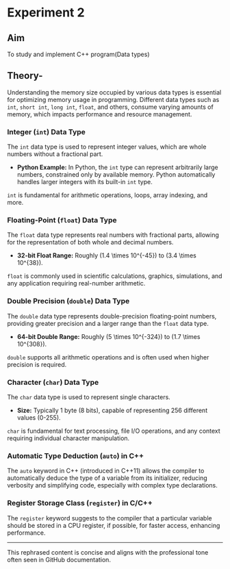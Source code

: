 # Experiment 2
## Aim
To study and implement C++ program(Data types)
## Theory-

Understanding the memory size occupied by various data types is essential for optimizing memory usage in programming. Different data types such as `int`, `short int`, `long int`, `float`, and others, consume varying amounts of memory, which impacts performance and resource management.

### Integer (`int`) Data Type

The `int` data type is used to represent integer values, which are whole numbers without a fractional part.

- **Python Example:** In Python, the `int` type can represent arbitrarily large numbers, constrained only by available memory. Python automatically handles larger integers with its built-in `int` type.

`int` is fundamental for arithmetic operations, loops, array indexing, and more.

### Floating-Point (`float`) Data Type

The `float` data type represents real numbers with fractional parts, allowing for the representation of both whole and decimal numbers.

- **32-bit Float Range:** Roughly \(1.4 \times 10^{-45}\) to \(3.4 \times 10^{38}\).

`float` is commonly used in scientific calculations, graphics, simulations, and any application requiring real-number arithmetic.

### Double Precision (`double`) Data Type

The `double` data type represents double-precision floating-point numbers, providing greater precision and a larger range than the `float` data type.

- **64-bit Double Range:** Roughly \(5 \times 10^{-324}\) to \(1.7 \times 10^{308}\).

`double` supports all arithmetic operations and is often used when higher precision is required.

### Character (`char`) Data Type

The `char` data type is used to represent single characters.

- **Size:** Typically 1 byte (8 bits), capable of representing 256 different values (0-255).

`char` is fundamental for text processing, file I/O operations, and any context requiring individual character manipulation.

### Automatic Type Deduction (`auto`) in C++

The `auto` keyword in C++ (introduced in C++11) allows the compiler to automatically deduce the type of a variable from its initializer, reducing verbosity and simplifying code, especially with complex type declarations.

### Register Storage Class (`register`) in C/C++

The `register` keyword suggests to the compiler that a particular variable should be stored in a CPU register, if possible, for faster access, enhancing performance.

---

This rephrased content is concise and aligns with the professional tone often seen in GitHub documentation.
